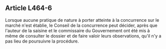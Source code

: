 Article L464-6
----
Lorsque aucune pratique de nature à porter atteinte à la concurrence sur le
marché n'est établie, le Conseil de la concurrence peut décider, après que
l'auteur de la saisine et le commissaire du Gouvernement ont été mis à même de
consulter le dossier et de faire valoir leurs observations, qu'il n'y a pas lieu
de poursuivre la procédure.
